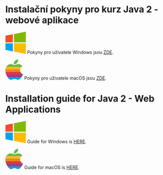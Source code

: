 Instalační pokyny pro kurz Java 2 - webové aplikace
===================================================

![](img/logo-windows.png)
Pokyny pro uživatele Windows jsou [ZDE](win/).

![](img/logo-mac.png)
Pokyny pro uživatele macOS jsou [ZDE](mac/).


Installation guide for Java 2 - Web Applications
================================================

![](img/logo-windows.png)
Guide for Windows is [HERE](win/index-eng.html).

![](img/logo-mac.png)
Guide for macOS is [HERE](mac/index-eng.html).
